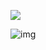 ![](https://telegraph-image-12r.pages.dev/file/af57584c910346ad20bee.png)



![img](https://906d9131.telegraph-image-12r.pages.dev/file/d1a8cc22c8ccfc3048d34.png)